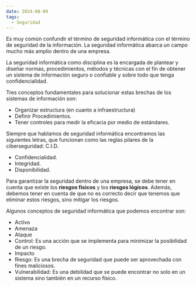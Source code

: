 ```yaml
---
date: 2024-08-09
tags:
  - Seguridad
---
```


Es muy común confundir el término de seguridad informática con el término de seguridad de la información. La seguridad informática abarca un campo mucho más amplio dentro de una empresa.

La seguridad informática como disciplina es la encargada de plantear y diseñar normas, procedimientos, métodos y técnicas con el fin de obtener un sistema de información seguro o confiable y sobre todo que tenga confidencialidad.

Tres conceptos fundamentales para solucionar estas brechas de los sistemas de información son:
- Organizar estructura (en cuanto a infraestructura)
- Definir Procedimientos.
- Tener controles para medir la eficacia por medio de estándares.

Siempre que hablamos de seguridad informática encontramos las siguientes letras, que funcionan como las reglas pilares de la ciberseguridad: C.I.D.

- Confidencialidad.
- Integridad.
- Disponibilidad.

Para garantizar la seguridad dentro de una empresa, se debe tener en cuenta que existe los **riesgos físicos** y los **riesgos lógicos**. Además, debemos tener en cuenta de que no es correcto decir que tenemos que eliminar estos riesgos, sino mitigar los riesgos.

Algunos conceptos de seguridad informática que podemos encontrar son:

- Activo
- Amenaza
- Ataque
- Control: Es una acción que se implementa para minimizar la posibilidad de un riesgo.
- Impacto
- Riesgo: Es una brecha de seguridad que puede ser aprovechada con fines maliciosos.
- Vulnerabilidad: Es una debilidad que se puede encontrar no solo en un sistema sino también en un recurso físico.

